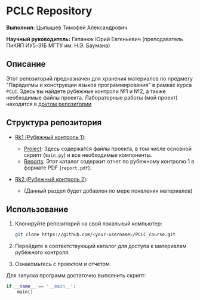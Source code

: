 # PCLC Repository

**Выполнил:** Цыпышев Тимофей Александрович

**Научный руководитель:** Гапанюк Юрий Евгеньевич (преподаватель ПиКЯП ИУ5-31Б МГТУ им. Н.Э. Баумана)

## Описание

Этот репозиторий предназначен для хранения материалов по предмету "Парадигмы и конструкции языков программирования" в рамках курса `PCLC`. Здесь вы найдете рубежные контроли №1 и №2, а также необходимые файлы проекта.
Лабораторные работы (мой проект) находятся в [другом репозитории](https://github.com/ttsypyshev/Flat_VR)

## Структура репозитория
- [Rk1 (Рубежный контроль 1)](/Rk1/):

	- [Project](/Rk1/Project/): Здесь содержатся файлы проекта, в том числе основной скрипт (`main.py`) и все необходимые компоненты.
	- [Reports](/Rk1/Reports/): Этот каталог содержит отчет по рубежному контролю 1 в формате PDF (`report.pdf`).

- [Rk2 (Рубежный контроль 2)](/Rk1/):

  - (Данный раздел будет добавлен по мере появления материалов)

## Использование

1. Клонируйте репозиторий на свой локальный компьютер:

	```bash
	git clone https://github.com/<your-username>/PCLC_course.git
	```
2. Перейдите в соответствующий каталог для доступа к материалам рубежного контроля.
3. Ознакомьтесь с проектом и отчетом.

Для запуска программ достаточно выполнить скрипт:
```python
if __name__ == '__main__':
    main()
```
